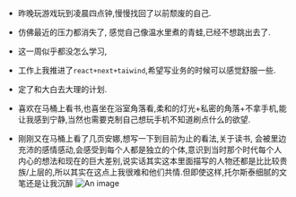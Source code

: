- 昨晚玩游戏玩到凌晨四点钟,慢慢找回了以前颓废的自己.
- 仿佛最近的压力都消失了, 感觉自己像温水里煮的青蛙,已经不想跳出去了.
- 这一周似乎都没怎么学习,
- 工作上我推进了`react+next+taiwind`,希望写业务的时候可以感觉舒服一些.
- 定了和大白去大理的计划.

- 喜欢在马桶上看书,也喜坐在浴室角落看,柔和的灯光+私密的角落+不拿手机,能让我感到宁静,当然也需要克制自己想玩手机不知道刷点什么的欲望.
- 刚刚又在马桶上看了几页安娜,想写一下到目前为止的看法,关于读书,
  会被里边充沛的感情感动,会感受到每个人都是独立的个体,意识到当时那个时代每个人内心的想法和现在的巨大差别,说实话其实这本里面描写的人物还都是比比较贵族/上层的,所以其实在这点上我很难和他们共情.但即使这样,托尔斯泰细腻的文笔还是让我沉醉
  ![An image](/img/1.png)
